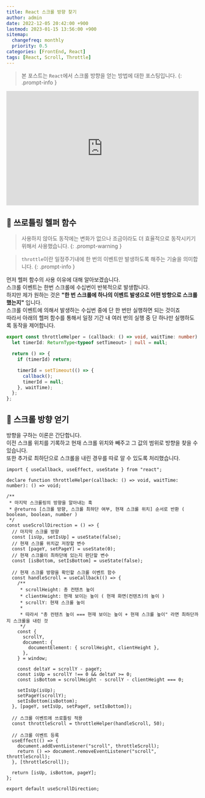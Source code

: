 ```yaml
---
title: React 스크롤 방향 찾기
author: admin
date: 2022-12-05 20:42:00 +900
lastmod: 2023-01-15 13:56:00 +900
sitemap:
  changefreq: monthly
  priority: 0.5
categories: [FrontEnd, React]
tags: [React, Scroll, Throttle]
---
```


> 본 포스트는 `React`에서 스크롤 방향을 얻는 방법에 대한 포스팅입니다.
{: .prompt-info }

<iframe height="300" style="width: 100%;" scrolling="no" title="useDirection" src="https://codepen.io/1-blue/embed/NWzergp?default-tab=html%2Cresult" frameborder="no" loading="lazy" allowtransparency="true" allowfullscreen="true">
  See the Pen <a href="https://codepen.io/1-blue/pen/NWzergp">
  useDirection</a> by 1-blue (<a href="https://codepen.io/1-blue">@1-blue</a>)
  on <a href="https://codepen.io">CodePen</a>.
</iframe>

## 📌 쓰로틀링 헬퍼 함수
> 사용하지 않아도 동작에는 변화가 없으나 조금이라도 더 효율적으로 동작시키기 위해서 사용했습니다.
{: .prompt-warning }

> `throttle`이란 일정주기내에 한 번의 이벤트만 발생하도록 해주는 기술을 의미합니다.
{: .prompt-info }

먼저 헬퍼 함수의 사용 이유에 대해 알아보겠습니다.<br />
스크롤 이벤트는 한번 스크롤에 수십번이 반복적으로 발생합니다.<br />
하지만 제가 원하는 것은 **"한 번 스크롤에 하나의 이벤트 발생으로 어떤 방향으로 스크롤 했는지"** 입니다.<br />
스크롤 이벤트에 의해서 발생하는 수십번 중에 단 한 번만 실행하면 되는 것이죠<br />
따라서 아래의 헬퍼 함수를 통해서 일정 기간 내 여러 번의 실행 중 단 하나만 실행하도록 동작을 제어합니다.<br />

```ts
export const throttleHelper = (callback: () => void, waitTime: number) => {
  let timerId: ReturnType<typeof setTimeout> | null = null;

  return () => {
    if (timerId) return;

    timerId = setTimeout(() => {
      callback();
      timerId = null;
    }, waitTime);
  };
};
```

## 📌 스크롤 방향 얻기
방향을 구하는 이론은 간단합니다.<br />
이전 스크롤 위치를 기록하고 현재 스크롤 위치와 빼주고 그 값의 범위로 방향을 찾을 수 있습니다.<br />
또한 추가로 최하단으로 스크롤을 내린 경우를 따로 알 수 있도록 처리했습니다.<br />

```tsx
import { useCallback, useEffect, useState } from "react";

declare function throttleHelper(callback: () => void, waitTime: number): () => void;

/**
 * 마지막 스크롤링의 방향을 알아내는 훅
 * @returns [스크롤 방향, 스크롤 최하단 여부, 현재 스크롤 위치] 순서로 반환 ( boolean, boolean, number )
 */
const useScrollDirection = () => {
  // 마지막 스크롤 방향
  const [isUp, setIsUp] = useState(false);
  // 현재 스크롤 위치값 저장할 변수
  const [pageY, setPageY] = useState(0);
  // 현재 스크롤이 최하단에 있는지 판단할 변수
  const [isBottom, setIsBottom] = useState(false);

  // 현재 스크롤 방향을 확인할 스크롤 이벤트 함수
  const handleScroll = useCallback(() => {
    /**
     * scrollHeight: 총 컨텐츠 높이
     * clientHeight: 현재 보이는 높이 ( 현재 화면(컨텐츠)의 높이 )
     * scrollY: 현재 스크롤 높이
     *
     * 따라서 "총 컨텐츠 높이 === 현재 보이는 높이 + 현재 스크롤 높이" 라면 최하단까지 스크롤을 내린 것
     */
    const {
      scrollY,
      document: {
        documentElement: { scrollHeight, clientHeight },
      },
    } = window;

    const deltaY = scrollY - pageY;
    const isUp = scrollY !== 0 && deltaY >= 0;
    const isBottom = scrollHeight - scrollY - clientHeight === 0;

    setIsUp(isUp);
    setPageY(scrollY);
    setIsBottom(isBottom);
  }, [pageY, setIsUp, setPageY, setIsBottom]);

  // 스크롤 이벤트에 쓰로틀링 적용
  const throttleScroll = throttleHelper(handleScroll, 50);

  // 스크롤 이벤트 등록
  useEffect(() => {
    document.addEventListener("scroll", throttleScroll);
    return () => document.removeEventListener("scroll", throttleScroll);
  }, [throttleScroll]);

  return [isUp, isBottom, pageY];
};

export default useScrollDirection;
```